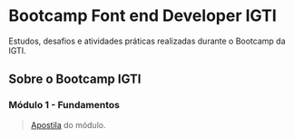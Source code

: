 # Bootcamp Font end Developer IGTI

Estudos, desafios e atividades práticas realizadas durante o Bootcamp da IGTI.

## Sobre o Bootcamp IGTI

### Módulo 1 - Fundamentos

> [Apostila](https://drive.google.com/file/d/1dwTGBVSNEy7TQLMuYC9QJnZEJuWXkvSl/view?usp=sharing) do módulo.

